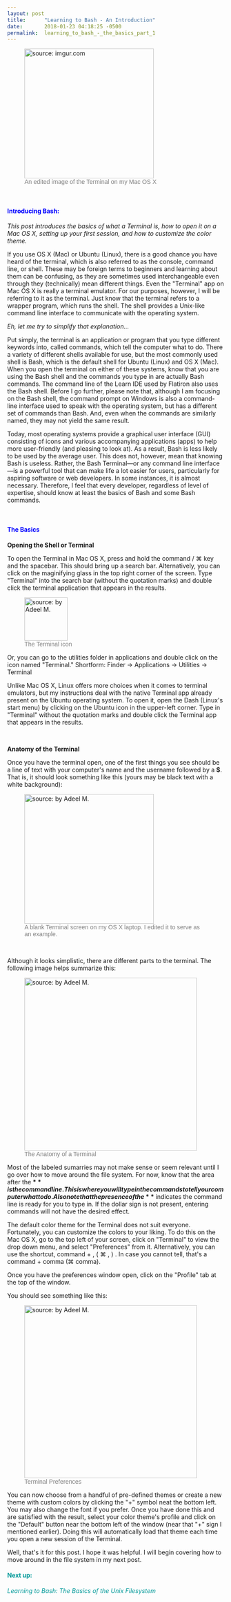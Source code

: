 ```yaml
---
layout: post
title:      "Learning to Bash - An Introduction"
date:       2018-01-23 04:18:25 -0500
permalink:  learning_to_bash_-_the_basics_part_1
---
```



<figure>
<img id="terminal_image" src="https://i.imgur.com/bAv6Jsz.png?1" title="source: imgur.com" style="height:300px" />
<figcaption style="font-family: arial; font-size:14px; color:gray;">An edited image of the Terminal on my Mac OS X</figcaption>
</figure>

<br/>

<h4 style="color:blue;">Introducing Bash:</h4>

*This post introduces the basics of what a Terminal is, how to open it on a Mac OS X, setting up your first session, and how to customize the color theme.*

If you use OS X (Mac) or Ubuntu (Linux), there is a good chance you have heard of the terminal, which is also referred to as the console, command line, or shell. These may be foreign terms to beginners and learning about them can be confusing, as they are sometimes used interchangeable even through they (technically) mean different things. Even the "Terminal" app on Mac OS X is really a terminal emulator. For our purposes, however, I will be referring to it as the terminal. Just know that the terminal refers to a wrapper program, which runs the shell. The shell provides a Unix-like command line interface to communicate with the operating system.

*Eh, let me try to simplify that explanation...*

Put simply, the terminal is an application or program that you type different keywords into, called commands, which tell the computer what to do. There a variety of different shells available for use, but the most commonly used shell is Bash, which is the default shell for Ubuntu (Linux) and OS X (Mac). When you open the terminal on either of these systems, know that you are using the Bash shell and the commands you type in are actually Bash commands. The command line of the Learn IDE used by Flatiron also uses the Bash shell. Before I go further, please note that, although I am focusing on the Bash shell, the command prompt on Windows is also a command-line interface used to speak with the operating system, but has a different set of commands than Bash. And, even when the commands are similarly named, they may not yield the same result.

Today, most operating systems provide a graphical user interface (GUI) consisting of icons and various accompanying applications (apps) to help more user-friendly (and pleasing to look at). As a result, Bash is less likely to be used by the average user. This does not, however, mean that knowing Bash is useless. Rather, the Bash Terminal—or any command line interface—is a powerful tool that can make life a lot easier for users, particularly for aspiring software or web developers. In some instances, it is almost necessary. Therefore, I feel that every developer, regardless of level of expertise, should know at least the basics of Bash and some Bash commands.

<br/>


<h4 style="color:blue;">The Basics</h4>

**Opening the Shell or Terminal**

To open the Terminal in Mac OS X, press and hold the command / ⌘ key and the spacebar. This should bring up a search bar. Alternatively, you can click on the maginifying glass in the top right corner of the screen. Type "Terminal" into the search bar (without the quotation marks) and double click the terminal application that appears in the results.

<figure>
<img id="terminal_image" src="https://i.imgur.com/hXT2F69.png" title="source: by Adeel M." style="height:100px" />
<figcaption style="font-family: arial; font-size:14px; color:gray;">The Terminal icon</figcaption>
</figure>

Or, you can go to the utilities folder in applications and double click on the icon named "Terminal."
Shortform: Finder -> Applications -> Utilities -> Terminal

Unlike Mac OS X, Linux offers more choices when it comes to terminal emulators, but my instructions deal with the native Terminal app already present on the Ubuntu operating system. To open it, open the Dash (Linux's start menu) by clicking on the Ubuntu icon in the upper-left corner. Type in "Terminal" without the quotation marks and double click the Terminal app that appears in the results.

<br/>

**Anatomy of the Terminal**

Once you have the terminal open, one of the first things you see should be a line of text with your computer's name and the username followed by a **$**. That is, it should look something like this (yours may be black text with a white background):

<figure>
<img id="terminal_image" src="https://i.imgur.com/DkaYwk6.png?1" title="source: by Adeel M." style="height:300px" />
<figcaption style="font-family: arial; font-size:14px; color:gray;">A blank Terminal screen on my OS X laptop. I edited it to serve as an example.</figcaption>
</figure>

<br/>

Although it looks simplistic, there are different parts to the terminal. The following image helps summarize this:

<figure>
<img id="terminal_image" src="https://i.imgur.com/4lkeeZ8.png" title="source: by Adeel M." style="height:400px" />
<figcaption style="font-family: arial; font-size:14px; color:gray;">The Anatomy of a Terminal</figcaption>
</figure>


Most of the labeled sumarries may not make sense or seem relevant until I go over how to move around the file system. For now, know that the area after the **$** is the  command line. This is where you will type in the commands to tell your computer what to do. Also note that the presence of the **$** indicates the command line is ready for you to type in. If the dollar sign is not present, entering commands will not have the desired effect.

The default color theme for the Terminal does not suit everyone. Fortunately, you can customize the colors to your liking. To do this on the Mac OS X, go to the top left of your screen, click on "Terminal" to view the drop down menu, and select "Preferences" from it. Alternatively, you can use the shortcut, command + , ( ⌘ , ) . In case you cannot tell, that's a command + comma (⌘ comma).

Once you have the preferences window open, click on the "Profile" tab at the top of the window.

You should see something like this:

<figure>
<img id="terminal_image" src="https://i.imgur.com/jINXKY0.png" title="source: by Adeel M." style="height:400px" />
<figcaption style="font-family: arial; font-size:14px; color:gray;">Terminal Preferences</figcaption>
</figure>

You can now choose from a handful of pre-defined themes or create a new theme with custom colors by clicking the "+" symbol neat the bottom left. You may also change the font if you prefer. Once you have done this and are satisfied with the result, select your color theme's profile and click on the "Default" button near the bottom left of the window (near that "+" sign I mentioned earlier). Doing this will automatically load that theme each time you open a new session of the Terminal.

Well, that's it for this post. I hope it was helpful.
I will begin covering how to move around in the file system in my next post.

<h4 style="font-style:bold; color:rgb(0,153,153);">Next up:</h4>
<p style="font-style:italic; color:rgb(0,153,153);">Learning to Bash: The Basics of the Unix Filesystem</p>

